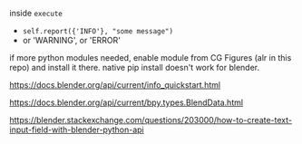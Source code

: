inside `execute`

* `self.report({'INFO'}, "some message")`
* or 'WARNING', or 'ERROR' 



if more python modules needed, enable module from CG Figures (alr in this repo) and install it there. native pip install doesn't work for blender.



https://docs.blender.org/api/current/info_quickstart.html

https://docs.blender.org/api/current/bpy.types.BlendData.html

https://blender.stackexchange.com/questions/203000/how-to-create-text-input-field-with-blender-python-api